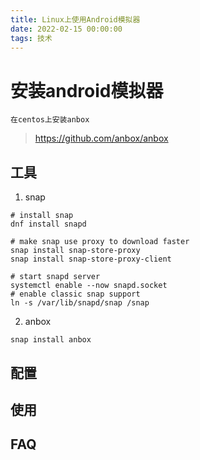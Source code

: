 ```yaml
---
title: Linux上使用Android模拟器
date: 2022-02-15 00:00:00
tags: 技术
---
```



# 安装android模拟器

	在centos上安装anbox
> https://github.com/anbox/anbox

## 工具
1. snap
```shell
# install snap
dnf install snapd

# make snap use proxy to download faster
snap install snap-store-proxy
snap install snap-store-proxy-client

# start snapd server
systemctl enable --now snapd.socket
# enable classic snap support
ln -s /var/lib/snapd/snap /snap
```
2. anbox
```shell
snap install anbox
```

## 配置

## 使用

## FAQ